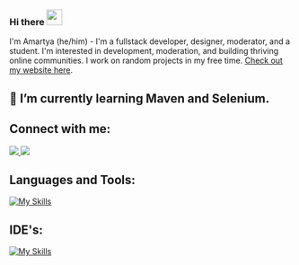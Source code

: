 ### Hi there <img src="https://media.giphy.com/media/hvRJCLFzcasrR4ia7z/giphy.gif" width="28">
I'm Amartya (he/him) - I'm a fullstack developer, designer, moderator, and a student. I'm interested in development, moderation, and building thriving online communities. I work on random projects in my free time. [Check out my website here](http://www.amartyakarmakar.com).

## 🌱 I’m currently learning Maven and Selenium.

## Connect with me:
  <a href="https://www.linkedin.com/in/amartyakarmakar/" target="blank">
    <img src="https://skillicons.dev/icons?i=linkedin" />
  </a>
  
  <a href="https://www.instagram.com/amartyaa.__/" target="blank">
    <img src="https://skillicons.dev/icons?i=instagram" />
  </a>

## Languages and Tools:
[![My Skills](https://skillicons.dev/icons?i=aws,azure,react,angular,bootstrap,c,css,django,dynamodb,express,figma,git,github,go,html,java,js,jquery,linux,maven,mongodb,mysql,nodejs,octave,php,postman,py,r,spring,sqlite,selenium,wordpress,&perline=15)](https://skillicons.dev)

## IDE's:
[![My Skills](https://skillicons.dev/icons?i=androidstudio,eclipse,idea,replit,visualstudio,vscode&theme=light)](https://skillicons.dev)



